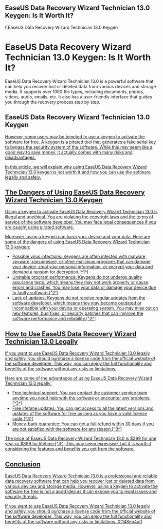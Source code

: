 ## EaseUS Data Recovery Wizard Technician 13.0 Keygen: Is It Worth It?

 
![EaseUS Data Recovery Wizard Technician 13.0 Keygen 
<h1>EaseUS Data Recovery Wizard Technician 13.0 Keygen: Is It Worth It?</h1>
<p>EaseUS Data Recovery Wizard Technician 13.0 is a powerful software that can help you recover lost or deleted data from various devices and storage media. It supports over 1000 file types, including documents, photos, videos, audio, emails, etc. It also has a user-friendly interface that guides you through the recovery process step by step.</p>
<h2>EaseUS Data Recovery Wizard Technician 13.0 Keygen</h2>
<p><a href=](https://www.cloudwards.net/wp-content/uploads/2021/11/acronis-review-types-of-backup-680x408.png)**DOWNLOAD**
 
However, some users may be tempted to use a keygen to activate the software for free. A keygen is a pirated tool that generates a fake serial key to bypass the security system of the software. While this may seem like a good way to save money, it actually comes with many risks and disadvantages.
 
In this article, we will explain why using EaseUS Data Recovery Wizard Technician 13.0 keygen is not worth it and how you can use the software legally and safely.
 
## The Dangers of Using EaseUS Data Recovery Wizard Technician 13.0 Keygen
 
Using a keygen to activate EaseUS Data Recovery Wizard Technician 13.0 is illegal and unethical. You are violating the copyright laws and the terms of service of the software developer. You may face legal consequences if you are caught using pirated software.
 
Moreover, using a keygen can harm your device and your data. Here are some of the dangers of using EaseUS Data Recovery Wizard Technician 13.0 keygen:
 
- Possible virus infections: Keygens are often infected with malware, spyware, ransomware, or other malicious programs that can damage your device, steal your personal information, or encrypt your data and demand a ransom for decryption.[^1^]
- Unstable program performance: Keygens do not undergo quality assurance tests, which means they may not work properly or cause errors and crashes. You may lose your data or damage your device due to faulty software.[^2^]
- Lack of updates: Keygens do not receive regular updates from the software developer, which means they may become outdated or incompatible with your device or operating system. You may miss out on new features, bug fixes, or security patches that can improve the software performance and reliability.[^2^]

## How to Use EaseUS Data Recovery Wizard Technician 13.0 Legally
 
If you want to use EaseUS Data Recovery Wizard Technician 13.0 legally and safely, you should purchase a license code from the official website of the software developer. This way, you can enjoy the full functionality and benefits of the software without any risks or limitations.
 
Here are some of the advantages of using EaseUS Data Recovery Wizard Technician 13.0 legally:

- Free technical support: You can contact the customer service team anytime you need help with the software or encounter any problems.[^3^]
- Free lifetime updates: You can get access to all the latest versions and updates of the software for free as long as you have a valid license code.[^3^]
- Money-back guarantee: You can get a full refund within 30 days if you are not satisfied with the software for any reason.[^3^]

The price of EaseUS Data Recovery Wizard Technician 13.0 is $299 for one year or $399 for lifetime.[^3^] This may seem expensive, but it is worth it considering the features and benefits you get from the software.
 
## Conclusion
 
EaseUS Data Recovery Wizard Technician 13.0 is a professional and reliable data recovery software that can help you recover lost or deleted data from various devices and storage media. However, using a keygen to activate the software for free is not a good idea as it can expose you to legal issues and security threats.
 
If you want to use EaseUS Data Recovery Wizard Technician 13.0 legally and safely, you should purchase a license code from the official website of the software developer. This way, you can enjoy the full functionality and benefits of the software without any risks or limitations.
 0f148eb4a0
